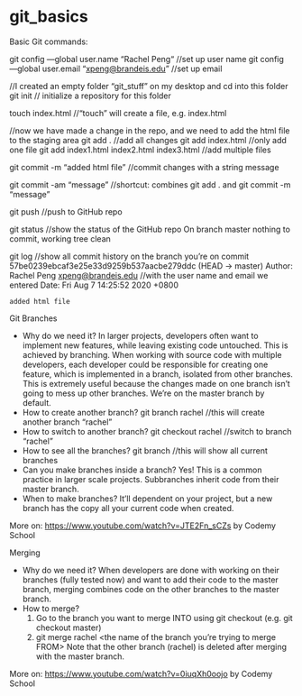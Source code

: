 # git_basics

Basic Git commands:

git config —global user.name “Rachel Peng“ //set up user name 
git config —global user.email “xpeng@brandeis.edu” //set up email 

//I created an empty folder “git_stuff” on my desktop and cd into this folder
git init // initialize a repository for this folder

touch index.html //“touch” will create a file, e.g. index.html

//now we have made a change in the repo, and we need to add the html file to the staging area
git add . //add all changes 
git add index.html //only add one file 
git add index1.html index2.html index3.html //add multiple files 

git commit -m “added html file” //commit changes with a string message 

git commit -am “message” //shortcut: combines git add . and git commit -m “message”

git push //push to GitHub repo

git status //show the status of the GitHub repo 
On branch master
nothing to commit, working tree clean

git log //show all commit history on the branch you’re on
commit 57be0239ebcaf3e25e33d9259b537aacbe279ddc (HEAD -> master)
Author: Rachel Peng <xpeng@brandeis.edu> //with the user name and email we entered
Date:   Fri Aug 7 14:25:52 2020 +0800

    added html file


Git Branches 

- Why do we need it?
	In larger projects, developers often want to implement new features, while leaving existing code untouched. This is achieved by branching. When working with source code with multiple developers, each developer could be responsible for creating one feature, which is implemented in a branch, isolated from other branches. This is extremely useful because the changes made on one branch isn’t going to mess up other branches. 
	We’re on the master branch by default. 
- How to create another branch?
	git branch rachel //this will create another branch “rachel”
- How to switch to another branch?
	git checkout rachel //switch to branch “rachel”
- How to see all the branches?
	git branch //this will show all current branches 
- Can you make branches inside a branch?
	Yes! This is a common practice in larger scale projects. Subbranches inherit code from their master branch. 
- When to make branches?
	It’ll dependent on your project, but a new branch has the copy all your current code when created. 

More on: https://www.youtube.com/watch?v=JTE2Fn_sCZs by Codemy School 


Merging  

-  Why do we need it?
	When developers are done with working on their branches (fully tested now) and want to add their code to the master branch, merging combines code on the other branches to the master branch.
- How to merge?
	1. Go to the branch you want to merge INTO using git checkout (e.g. git checkout master)
	2. git merge rachel <the name of the branch you’re trying to merge FROM>
	Note that the other branch (rachel) is deleted after merging with the master branch.  

More on: https://www.youtube.com/watch?v=0iuqXh0oojo by Codemy School 














